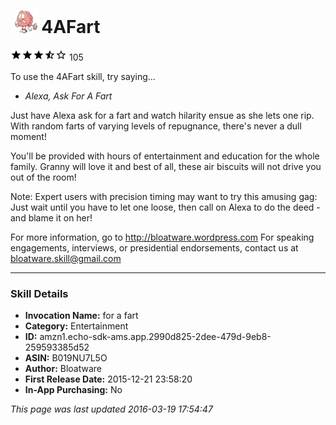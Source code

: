 # &nbsp;<img src="app_icon" alt="4AFart icon" width="36"> 4AFart
![3.3 stars](../../../images/ic_star_black_18dp_1x.png)![3.3 stars](../../../images/ic_star_black_18dp_1x.png)![3.3 stars](../../../images/ic_star_black_18dp_1x.png)![3.3 stars](../../../images/ic_star_half_black_18dp_1x.png)![3.3 stars](../../../images/ic_star_border_black_18dp_1x.png) 105

To use the 4AFart skill, try saying...

* *Alexa, Ask For A Fart*

Just have Alexa ask for a fart and watch hilarity ensue as she lets one rip. With random  farts of varying levels of repugnance, there's never a dull moment!

You'll be provided with hours of entertainment and education for the whole family. Granny will love it and best of all, these air biscuits will not drive you out of the room!

Note: Expert users with precision timing may want to try this amusing gag: Just wait until you have to let one loose, then call on Alexa to do the deed - and blame it on her!

For more information, go to http://bloatware.wordpress.com
For speaking engagements, interviews, or presidential endorsements, contact us at  bloatware.skill@gmail.com

***

### Skill Details

* **Invocation Name:** for a fart
* **Category:** Entertainment
* **ID:** amzn1.echo-sdk-ams.app.2990d825-2dee-479d-9eb8-259593385d52
* **ASIN:** B019NU7L5O
* **Author:** Bloatware
* **First Release Date:** 2015-12-21 23:58:20
* **In-App Purchasing:** No

*This page was last updated 2016-03-19 17:54:47*
